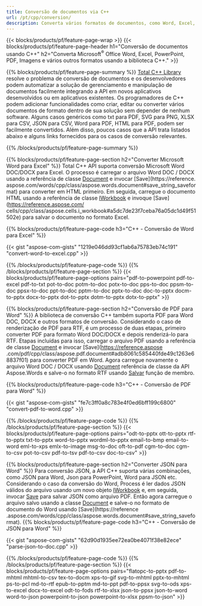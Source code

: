 ```yaml
---
title: Conversão de documentos via C++ 
url: /pt/cpp/conversion/
description: Converta vários formatos de documentos, como Word, Excel, PowerPoint, PDF, JSON, Imagens e muito mais usando a API C++. 
---
```


{{< blocks/products/pf/feature-page-wrap >}}
{{< blocks/products/pf/feature-page-header h1="Conversão de documentos usando C++" h2="Converta Microsoft<sup>&reg;</sup> Office Word, Excel, PowerPoint, PDF, Imagens e vários outros formatos usando a biblioteca C++." >}}

{{% blocks/products/pf/feature-page-summary %}}
[Total C++ Library](https://products.aspose.com/total/cpp/) resolve o problema de conversão de documentos e os desenvolvedores podem automatizar a solução de gerenciamento e manipulação de documentos facilmente integrando a API em novos aplicativos desenvolvidos ou em aplicativos existentes. Os programadores de C++ podem adicionar funcionalidades como criar, editar ou converter vários documentos de formato dentro de sua solução sem depender de nenhum software. Alguns casos genéricos como txt para PDF, SVG para PNG, XLSX para CSV, JSON para CSV, Word para PDF, HTML para PDF, podem ser facilmente convertidos. Além disso, poucos casos que a API trata listados abaixo e alguns links fornecidos para os casos de conversão relevantes. 

{{% /blocks/products/pf/feature-page-summary  %}}

{{% blocks/products/pf/feature-page-section  h2="Converter Microsoft Word para Excel" %}}
Total C++ API suporta conversão Microsoft Word DOC/DOCX para Excel.  O processo é carregar o arquivo Word DOC / DOCX usando a referência de classe [Document](https://reference.aspose.com/words/cpp/class/aspose.words.document) e invocar [Save](https://reference. aspose.com/words/cpp/class/aspose.words.document#save_string_saveformat) para converter em HTML primeiro. Em seguida, carregue o documento HTML usando a referência de classe [IWorkbook](https://reference.aspose.com/cells/cpp/class/aspose.cells.i_workbook) e invoque [Save](https://reference.aspose.com/ cells/cpp/class/aspose.cells.i_workbook#a5dc7de23f7ceba76a05dc1d49f51502e) para salvar o documento no formato Excel. 

{{% blocks/products/pf/feature-page-code h3="C++ - Conversão de Word para Excel" %}}

{{< gist "aspose-com-gists" "1219e046dd93cf1ab6a75783eb74c191" "convert-word-to-excel.cpp" >}}

{{% /blocks/products/pf/feature-page-code  %}}
{{% /blocks/products/pf/feature-page-section %}}
{{< blocks/products/pf/feature-page-options pairs="pdf-to-powerpoint pdf-to-excel pdf-to-txt pot-to-doc potm-to-doc potx-to-doc pps-to-doc ppsm-to-doc ppsx-to-doc ppt-to-doc pptm-to-doc pptx-to-doc  doc-to-pptx docm-to-pptx docx-to-pptx dot-to-pptx dotm-to-pptx dotx-to-pptx" >}}

{{% blocks/products/pf/feature-page-section  h2="Conversão de PDF para Word" %}}
A biblioteca de conversão C++ também suporta PDF para Word DOC, DOCX e outros formatos de conversão. Considerando o caso de renderização de PDF para RTF, é um processo de duas etapas, primeiro converter PDF para formato Word DOC/DOCX e depois renderizá-lo para RTF. Etapas incluídas para isso, carregar o arquivo PDF usando a referência de classe [Document](https://reference.aspose.com/pdf/cpp/class/aspose.pdf.document) e invocar [Save](https://reference.aspose .com/pdf/cpp/class/aspose.pdf.document#adb8061c585440fde49c1263e68837f01) para converter PDF em Word. Agora carregue novamente o arquivo Word DOC / DOCX usando [Document](https://reference.aspose.com/words/cpp/class/aspose.words.document) referência de classe da API Aspose.Words e salve-o no formato RTF usando [Salvar](https://reference.aspose.com/words/cpp/class/aspose.words.document#save_stream_saveformat) função de membro.

{{% blocks/products/pf/feature-page-code h3="C++ - Conversão de PDF para Word" %}}

{{< gist "aspose-com-gists" "fe7c3ff0a8c783e4f0ed6bff199c6800" "convert-pdf-to-word.cpp" >}}

{{% /blocks/products/pf/feature-page-code  %}}
{{% /blocks/products/pf/feature-page-section %}}
{{< blocks/products/pf/feature-page-options pairs="odt-to-pptx ott-to-pptx rtf-to-pptx txt-to-pptx word-to-pptx wordml-to-pptx email-to-bmp email-to-word eml-to-xps emlx-to-image msg-to-doc oft-to-pdf cgm-to-doc cgm-to-csv pot-to-csv pdf-to-tsv pdf-to-csv doc-to-csv" >}}

{{% blocks/products/pf/feature-page-section  h2="Converter JSON para Word" %}}
Para conversão JSON, a API C++ suporta várias combinações, como JSON para Word, Json para PowerPoint, Word para JSON etc. Considerando o caso da conversão do Word, Process é ler dados JSON válidos do arquivo usando um novo objeto [IWorkbook](https://reference.aspose.com/cells/cpp/class/aspose.cells.i_workbook) e, em seguida, invocar [Save](https://reference.aspose.com/cells/cpp/class/aspose.cells.i_workbook#a9460f52a2dec8f4bf623a4905167d997) para salvar JSON como arquivo PDF. Então agora carregue o arquivo salvo usando a classe [Document](https://reference.aspose.com/words/cpp/class/aspose.words.document) e salve-o no formato de documento do Word usando [Save](https://reference .aspose.com/words/cpp/class/aspose.words.document#save_string_saveformat).
{{% blocks/products/pf/feature-page-code h3="C++ - Conversão de JSON para Word" %}}

{{< gist "aspose-com-gists" "62d90d1935ee72ea0be4071f38e82ece" "parse-json-to-doc.cpp" >}}


{{% /blocks/products/pf/feature-page-code  %}}
{{% /blocks/products/pf/feature-page-section %}}
{{< blocks/products/pf/feature-page-options pairs="flatopc-to-pptx pdf-to-mhtml mhtml-to-csv tex-to-docm xps-to-gif svg-to-mhtml pptx-to-mhtml ps-to-pcl md-to-rtf epub-to-pptm md-to-ppt pdf-to-ppsx svg-to-ods xps-to-excel docx-to-excel odt-to-fods rtf-to-xlsx json-to-ppsx json-to-word word-to-json powerpoint-to-json powerpoint-to-xlsx ppsm-to-json" >}}